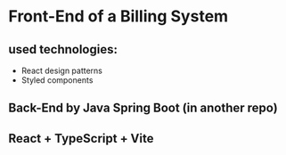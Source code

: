 # Front-End of a Billing System

## used technologies:
* React design patterns
* Styled components

## Back-End by Java Spring Boot (in another repo)

## React + TypeScript + Vite
